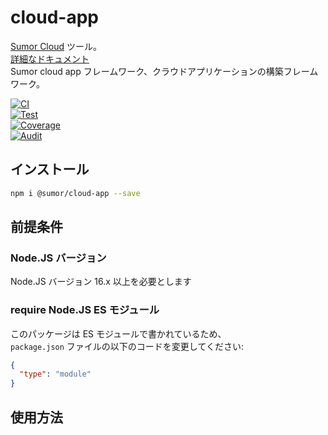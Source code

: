 # cloud-app

[Sumor Cloud](https://sumor.cloud) ツール。  
[詳細なドキュメント](https://sumor.cloud/cloud-app)  
Sumor cloud app フレームワーク、クラウドアプリケーションの構築フレームワーク。

[![CI](https://github.com/sumor-cloud/cloud-app/actions/workflows/ci.yml/badge.svg)](https://github.com/sumor-cloud/cloud-app/actions/workflows/ci.yml)  
[![Test](https://github.com/sumor-cloud/cloud-app/actions/workflows/ut.yml/badge.svg)](https://github.com/sumor-cloud/cloud-app/actions/workflows/ut.yml)  
[![Coverage](https://github.com/sumor-cloud/cloud-app/actions/workflows/coverage.yml/badge.svg)](https://github.com/sumor-cloud/cloud-app/actions/workflows/coverage.yml)  
[![Audit](https://github.com/sumor-cloud/cloud-app/actions/workflows/audit.yml/badge.svg)](https://github.com/sumor-cloud/cloud-app/actions/workflows/audit.yml)

## インストール

```bash
npm i @sumor/cloud-app --save
```

## 前提条件

### Node.JS バージョン

Node.JS バージョン 16.x 以上を必要とします

### require Node.JS ES モジュール

このパッケージは ES モジュールで書かれているため、  
`package.json` ファイルの以下のコードを変更してください:

```json
{
  "type": "module"
}
```

## 使用方法
